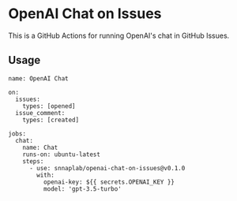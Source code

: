 # OpenAI Chat on Issues

This is a GitHub Actions for running OpenAI's chat in GitHub Issues.

## Usage

```
name: OpenAI Chat

on:
  issues:
    types: [opened]
  issue_comment:
    types: [created]

jobs:
  chat:
    name: Chat
    runs-on: ubuntu-latest
    steps:
      - use: snnaplab/openai-chat-on-issues@v0.1.0
        with:
          openai-key: ${{ secrets.OPENAI_KEY }}
          model: 'gpt-3.5-turbo'
```
